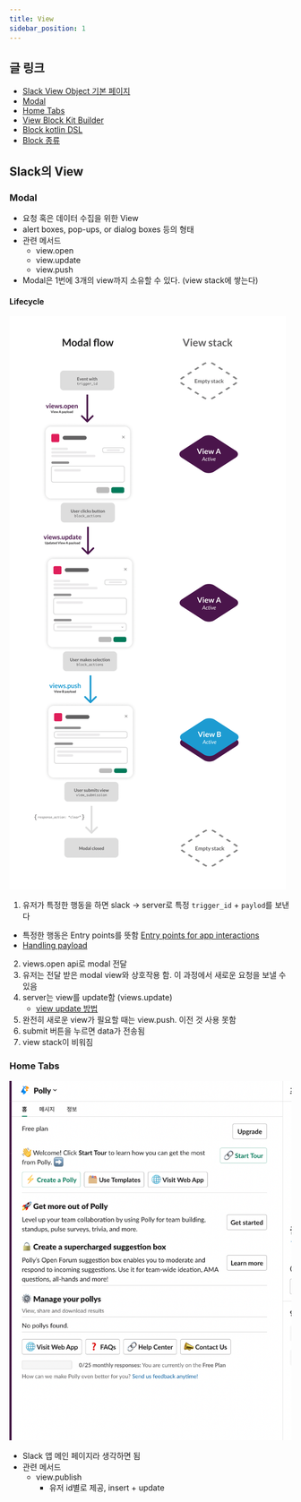 ```yaml
---
title: View
sidebar_position: 1
---
```

## 글 링크
- [Slack View Object 기본 페이지](https://api.slack.com/reference/surfaces/views)
- [Modal](https://api.slack.com/surfaces/modals)
- [Home Tabs](https://api.slack.com/surfaces/tabs)
- [View Block Kit Builder](https://app.slack.com/block-kit-builder/)
- [Block kotlin DSL ](https://slack.dev/java-slack-sdk/guides/composing-messages#block-kit-kotlin-dsl)
- [Block 종류](https://api.slack.com/reference/block-kit/blocks)

## Slack의 View
### Modal
- 요청 혹은 데이터 수집을 위한 View
- alert boxes, pop-ups, or dialog boxes 등의 형태
- 관련 메서드
  - view.open
  - view.update
  - view.push
- Modal은 1번에 3개의 view까지 소유할 수 있다. (view stack에 쌓는다)

#### Lifecycle
![modal_flow.png](img/modal_flow.png)
1. 유저가 특정한 행동을 하면 slack -> server로 특정 `trigger_id` + `paylod`를 보낸다
  - 특정한 행동은 Entry points를 뜻함 [Entry points for app interactions](https://api.slack.com/interactivity/entry-points)
  - [Handling payload](https://api.slack.com/interactivity/handling#payloads)
2. views.open api로 modal 전달
3. 유저는 전달 받은 modal view와 상호작용 함. 이 과정에서 새로운 요청을 보낼 수 있음
4. server는 view를 update함 (views.update)
   - [view update 방법](https://api.slack.com/surfaces/modals/using#updating_views)
5. 완전히 새로운 view가 필요할 때는 view.push. 이전 것 사용 못함
6. submit 버튼을 누르면 data가 전송됨
7. view stack이 비워짐

### Home Tabs
![home_tabs.png](img/home_tabs.png)
- Slack 앱 메인 페이지라 생각하면 됨
- 관련 메서드
  - view.publish
    - 유저 id별로 제공, insert + update
